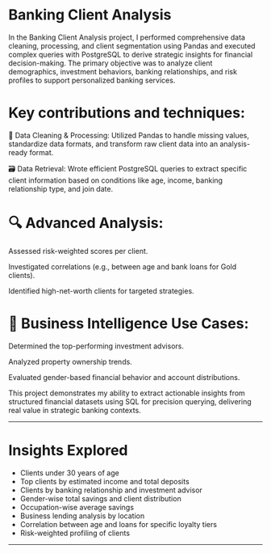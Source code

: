 # Banking Client Analysis

In the Banking Client Analysis project, I performed comprehensive data cleaning, processing, and client segmentation using Pandas and executed complex queries with PostgreSQL to derive strategic insights for financial decision-making. The primary objective was to analyze client demographics, investment behaviors, banking relationships, and risk profiles to support personalized banking services.

# Key contributions and techniques:

🧹 Data Cleaning & Processing: Utilized Pandas to handle missing values, standardize data formats, and transform raw client data into an analysis-ready format.

🗃️ Data Retrieval: Wrote efficient PostgreSQL queries to extract specific client information based on conditions like age, income, banking relationship type, and join date.


# 🔍 Advanced Analysis:

Assessed risk-weighted scores per client.

Investigated correlations (e.g., between age and bank loans for Gold clients).

Identified high-net-worth clients for targeted strategies.

# 📌 Business Intelligence Use Cases:

Determined the top-performing investment advisors.

Analyzed property ownership trends.

Evaluated gender-based financial behavior and account distributions.

This project demonstrates my ability to extract actionable insights from structured financial datasets using SQL for precision querying, delivering real value in strategic banking contexts.


---

# Insights Explored

- Clients under 30 years of age
- Top clients by estimated income and total deposits
- Clients by banking relationship and investment advisor
- Gender-wise total savings and client distribution
- Occupation-wise average savings
- Business lending analysis by location
- Correlation between age and loans for specific loyalty tiers
- Risk-weighted profiling of clients

---


